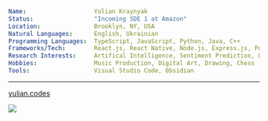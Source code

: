 ```yaml
Name:                   Yulian Kraynyak
Status:                 "Incoming SDE 1 at Amazon"
Location:               Brooklyn, NY, USA
Natural Languages:      English, Ukrainian
Programming Languages:  TypeScript, JavaScript, Python, Java, C++
Frameworks/Tech:        React.js, React Native, Node.js, Express.js, Postgres, Firebase, Material UI, SCSS
Research Interests:     Artifical Intelligence, Sentiment Prediction, UX Design
Hobbies:                Music Production, Digital Art, Drawing, Chess
Tools:                  Visual Studio Code, Obsidian
```

---

[yulian.codes](https://yulian.codes)

<a href="#">
<img src="https://komarev.com/ghpvc/?username=ykray&color=0e1116&style=for-the-badge"/>
</a>

<!--
**ykray/ykray** is a ✨ _special_ ✨ repository because its `README.md` (this file) appears on your GitHub profile.

Here are some ideas to get you started:

- 🔭 I’m currently working on ...
- 🌱 I’m currently learning ...
- 👯 I’m looking to collaborate on ...
- 🤔 I’m looking for help with ...
- 💬 Ask me about ...
- 📫 How to reach me: ...
- 😄 Pronouns: ...
- ⚡ Fun fact: ...
-->
